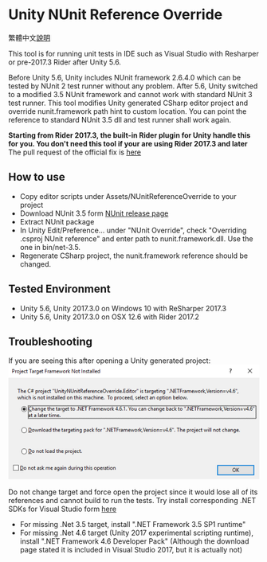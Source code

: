 # Unity NUnit Reference Override

繁體中文[說明](Documents/README-zh-TW.md)

This tool is for running unit tests in IDE such as Visual Studio with Resharper or pre-2017.3 Rider after Unity 5.6. 

Before Unity 5.6, Unity includes NUnit framework 2.6.4.0 which can be tested by NUnit 2 test runner without any problem. After 5.6, Unity switched to a modified 3.5 NUnit framework and cannot work with standard NUnit 3 test runner. This tool modifies Unity generated CSharp  editor project and override nunit.framework path hint to custom location. You can point the reference to standard NUnit 3.5 dll and test runner shall work again.

**Starting from Rider 2017.3, the built-in Rider plugin for Unity handle this for you. You don't need this tool if your are using Rider 2017.3 and later**  
The pull request of the official fix is [here](https://github.com/JetBrains/resharper-unity/pull/256/files)

## How to use
* Copy editor scripts under Assets/NUnitReferenceOverride to your project
* Download NUnit 3.5 form [NUnit release page](https://github.com/nunit/nunit/releases)
* Extract NUnit package
* In Unity Edit/Preference... under "NUnit Override", check "Overriding .csproj NUnit reference" and enter path to nunit.framework.dll. Use the one in bin/net-3.5.
* Regenerate CSharp project, the nunit.framework reference should be changed.

## Tested Environment 
* Unity 5.6, Unity 2017.3.0 on Windows 10 with ReSharper 2017.3
* Unity 5.6, Unity 2017.3.0 on OSX 12.6 with Rider 2017.2

## Troubleshooting
If you are seeing this after opening a Unity generated project:
![.Net target not found](Documents/Images/project_target_not_installed.png?raw=true "TargetNotFound")

Do not change target and force open the project since it would lose all of its references and cannot build to run the tests. Try install corresponding .NET SDKs for Visual Studio form [here](https://www.microsoft.com/net/download/visual-studio-sdks)

* For missing .Net 3.5 target, install ".NET Framework 3.5 SP1 runtime"
* For missing .Net 4.6 target (Unity 2017 experimental scripting runtime), install ".NET Framework 4.6 Developer Pack" (Although the download page stated it is included in Visual Studio 2017, but it is actually not)
